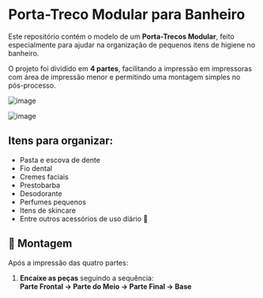 # Porta-Treco Modular para Banheiro

Este repositório contém o modelo de um **Porta-Trecos Modular**, feito especialmente para ajudar na organização de pequenos itens de higiene no banheiro. 

O projeto foi dividido em **4 partes**, facilitando a impressão em impressoras com área de impressão menor e permitindo uma montagem simples no pós-processo.

![image](https://github.com/user-attachments/assets/c5bccf25-e810-4b25-8b9e-df005ae42b3b)

![image](https://github.com/user-attachments/assets/1d2ce7f9-d1cb-409d-8f4b-d4b9653aeece)

## Itens para organizar:
- Pasta e escova de dente
- Fio dental
- Cremes faciais
- Prestobarba
- Desodorante
- Perfumes pequenos
- Itens de skincare
- Entre outros acessórios de uso diário 🚿

## 🧱 Montagem

Após a impressão das quatro partes:

1. **Encaixe as peças** seguindo a sequência:  
**Parte Frontal → Parte do Meio → Parte Final → Base**
